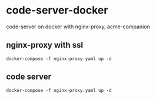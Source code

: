 # code-server-docker
code-server on docker with nginx-proxy, acme-companion

## nginx-proxy with ssl
```shell
docker-compose -f nginx-proxy.yaml up -d
```

## code server
```shell
docker-compose -f nginx-proxy.yaml up -d
```